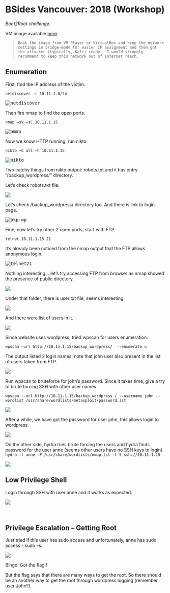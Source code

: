 # BSides Vancouver: 2018 (Workshop)

*Boot2Root challenge.*

VM image available [here](https://www.vulnhub.com/entry/bsides-vancouver-2018-workshop,231/#download).

> ``Boot the image from VM Player or VirtualBox and keep the network settings in bridge-mode for easier IP assignment and then get the attacker (typically, Kali) ready.  I would strongly recommend to keep this network out of Internet reach.``

## Enumeration
First, find the IP address of the victim.

`netdiscover –r 10.11.1.0/24`

<kbd>![netdiscover](https://github.com/malsearchs/CTP-Walkthroughs/blob/master/BSides-Vancouver-2018-Walkthrough/netdisc.png)</kbd>

Then fire nmap to find the open ports.

`nmap –sV –sC 10.11.1.15`

<kbd>![nmap](https://github.com/malsearchs/CTP-Walkthroughs/blob/master/BSides-Vancouver-2018-Walkthrough/nmap1.png)</kbd>

Now we know HTTP running, run nikto.

`nikto –C all –h 10.11.1.15`

<kbd>![nikto](https://github.com/malsearchs/CTP-Walkthroughs/blob/master/BSides-Vancouver-2018-Walkthrough/nikto.png)</kbd>

Two catchy things from nikto output: robots.txt and it has entry “/backup_wordpress/” directory.

Let’s check robots.txt file. 

<kbd><img src="https://github.com/malsearchs/CTP-Walkthroughs/blob/master/BSides-Vancouver-2018-Walkthrough/robots.png" /></kbd>

Let’s check /backup_wordpress/ directory too. And there is link to login page. 

<kbd>![bkp-wp](https://github.com/malsearchs/CTP-Walkthroughs/blob/master/BSides-Vancouver-2018-Walkthrough/bkp-wp.png)</kbd>

Fine, now let’s try other 2 open ports, start with FTP.

`telnet 10.11.1.15 21`

It’s already been noticed from the nmap output that the FTP allows anonymous login.

<kbd>![telnet21](https://github.com/malsearchs/CTP-Walkthroughs/blob/master/BSides-Vancouver-2018-Walkthrough/telnet21.png)</kbd>

Nothing interesting... let’s try accessing FTP from browser as nmap showed the presence of public directory.

<kbd><img src="https://github.com/malsearchs/CTP-Walkthroughs/blob/master/BSides-Vancouver-2018-Walkthrough/ftp1.png" /></kbd>

Under that folder, there is user.txt file, seems interesting.

<kbd><img src="https://github.com/malsearchs/CTP-Walkthroughs/blob/master/BSides-Vancouver-2018-Walkthrough/ftp2.png" /></kbd>

And there were list of users in it.

<kbd><img src="https://github.com/malsearchs/CTP-Walkthroughs/blob/master/BSides-Vancouver-2018-Walkthrough/ftp3.png" /></kbd>

Since website uses wordpress, tried wpscan for users enumeration.

``wpscan –url http://10.11.1.15/backup_wordpress/  --enumerate u``

The output listed 2 login names, note that john user also present in the list of users taken from FTP.

<kbd><img src="https://github.com/malsearchs/CTP-Walkthroughs/blob/master/BSides-Vancouver-2018-Walkthrough/wpenum1.png" /></kbd>

Run wpscan to bruteforce for john’s password.  Since it takes time, give a try to brute forcing SSH with other user names.

``wpscan --url http://10.11.1.15/backup_wordpress / --username john --wordlist /usr/share/wordlists/metasploit/password.lst``

<kbd><img src="https://github.com/malsearchs/CTP-Walkthroughs/blob/master/BSides-Vancouver-2018-Walkthrough/wpenum2.png" /></kbd>

After a while, we have got the password for user john, this allows login to wordpress.

<kbd><img src="https://github.com/malsearchs/CTP-Walkthroughs/blob/master/BSides-Vancouver-2018-Walkthrough/wplogin.png" /></kbd>

On the other side, hydra tries brute forcing the users and hydra finds password for the user anne (seems other users have no SSH keys to login).
``hydra –l anne –P /usr/share/wordlists/nmap.lst –t 5 ssh://10.11.1.15``

<kbd><img src="https://github.com/malsearchs/CTP-Walkthroughs/blob/master/BSides-Vancouver-2018-Walkthrough/hydra-ssh.png" /></kbd>

## Low Privilege Shell

Login through SSH with user anne and it works as expected.

<kbd><img src="https://github.com/malsearchs/CTP-Walkthroughs/blob/master/BSides-Vancouver-2018-Walkthrough/hydra-ssh.png" /></kbd>

 
## Privilege Escalation – Getting Root

Just tried if this user has sudo access and unfortunately, anne has sudo access - sudo –s.

<kbd><img src="https://github.com/malsearchs/CTP-Walkthroughs/blob/master/BSides-Vancouver-2018-Walkthrough/root.png" /></kbd>

Bingo!    Got the flag!! 

But the flag says that there are many ways to get the root.  So there should be an another way to get the root through wordpress logging (remember user John?).
